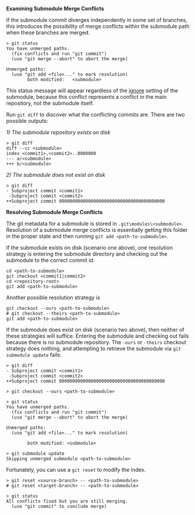 <b>Examining Submodule Merge Conflicts</b>

If the submodule commit diverges independently in some set of branches, this introduces the possibility of merge conflicts within the submodule path when these branches are merged.

```
> git status
You have unmerged paths.
  (fix conflicts and run "git commit")
  (use "git merge --abort" to abort the merge)

Unmerged paths:
  (use "git add <file>..." to mark resolution)
        both modified:   <submodule>
```

This status message will appear regardless of the [ignore](https://git-scm.com/docs/gitmodules#gitmodules-submoduleltnamegtignore) setting of the submodule, because this conflict represents a conflict in the main repository, not the submodule itself.

Run ```git diff``` to discover what the conflicting commits are. There are two possible outputs:

<i>1) The submodule repository exists on disk</i>

```
> git diff
diff --cc <submodule>
index <commit1>,<commit2>..0000000
--- a/<submodule>
+++ b/<submodule>
```

<i>2) The submodule does not exist on disk</i>

```
> git diff
- Subproject commit <commit1>
 -Subproject commit <commit2>
++Subproject commit 0000000000000000000000000000000000000000
```

<b>Resolving Submodule Merge Conflicts</b>

The git metadata for a submodule is stored in ```.git\modules\<submodule>```. Resolution of a submodule merge conflicts is essentially getting this folder in the proper state and then running ```git add <path-to-submodule>```.

If the submodule exists on disk (scenario one above), one resolution strategy is entering the submodule directory and checking out the submodule to the correct commit id.

```
cd <path-to-submodule>
git checkout <commit1|commit2>
cd <repository-root>
git add <path-to-submodule>
```

Another possible resolution strategy is

```
git checkout --ours <path-to-submodule> 
# git checkout --theirs <path-to-submodule>
git add <path-to-submodule>
```

If the submodule does exist on disk (scenario two above), then neither of these strategies will suffice. Entering the submodule and checking out fails because there is no submodule repository. The ```-ours``` or ```-theirs``` checkout strategy does nothing, and attempting to retrieve the submodule via `git submodule update` fails:

```
> git diff
- Subproject commit <commit1>
 -Subproject commit <commit2>
++Subproject commit 0000000000000000000000000000000000000000

> git checkout --ours <path-to-submodule>

> git status
You have unmerged paths.
  (fix conflicts and run "git commit")
  (use "git merge --abort" to abort the merge)

Unmerged paths:
  (use "git add <file>..." to mark resolution)

        both modified: <submodule>
        
> git submodule update
Skipping unmerged submodule <path-to-submodule>
```

Fortunately, you can use a ```git reset``` to modify the index.

```
> git reset <source-branch> -- <path-to-submodule>
# git reset <target-branch> -- <path-to-submodule>

> git status
All conflicts fixed but you are still merging.
  (use "git commit" to conclude merge)
```
